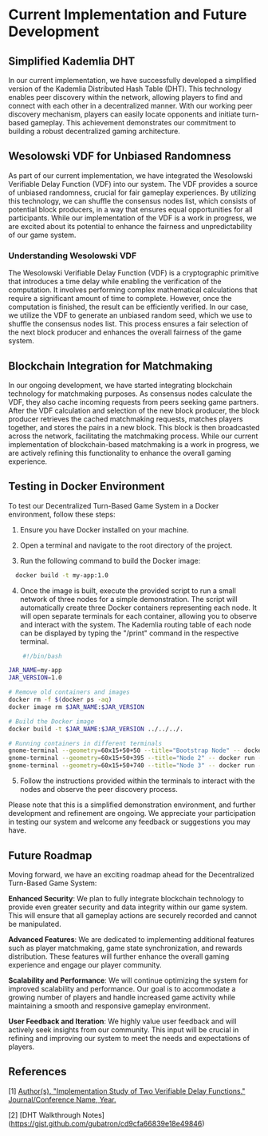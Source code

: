 # Current Implementation and Future Development
## Simplified Kademlia DHT
In our current implementation, we have successfully developed a simplified version of the Kademlia Distributed Hash Table (DHT). This technology enables peer discovery within the network, allowing players to find and connect with each other in a decentralized manner. With our working peer discovery mechanism, players can easily locate opponents and initiate turn-based gameplay. This achievement demonstrates our commitment to building a robust decentralized gaming architecture.

## Wesolowski VDF for Unbiased Randomness
As part of our current implementation, we have integrated the Wesolowski Verifiable Delay Function (VDF) into our system. The VDF provides a source of unbiased randomness, crucial for fair gameplay experiences. By utilizing this technology, we can shuffle the consensus nodes list, which consists of potential block producers, in a way that ensures equal opportunities for all participants. While our implementation of the VDF is a work in progress, we are excited about its potential to enhance the fairness and unpredictability of our game system.

### Understanding Wesolowski VDF
The Wesolowski Verifiable Delay Function (VDF) is a cryptographic primitive that introduces a time delay while enabling the verification of the computation. It involves performing complex mathematical calculations that require a significant amount of time to complete. However, once the computation is finished, the result can be efficiently verified. In our case, we utilize the VDF to generate an unbiased random seed, which we use to shuffle the consensus nodes list. This process ensures a fair selection of the next block producer and enhances the overall fairness of the game system.

## Blockchain Integration for Matchmaking
In our ongoing development, we have started integrating blockchain technology for matchmaking purposes. As consensus nodes calculate the VDF, they also cache incoming requests from peers seeking game partners. After the VDF calculation and selection of the new block producer, the block producer retrieves the cached matchmaking requests, matches players together, and stores the pairs in a new block. This block is then broadcasted across the network, facilitating the matchmaking process. While our current implementation of blockchain-based matchmaking is a work in progress, we are actively refining this functionality to enhance the overall gaming experience.

## Testing in Docker Environment

To test our Decentralized Turn-Based Game System in a Docker environment, follow these steps:

1. Ensure you have Docker installed on your machine.

2. Open a terminal and navigate to the root directory of the project.

3. Run the following command to build the Docker image:

```bash
  docker build -t my-app:1.0
```

4. Once the image is built, execute the provided script to run a small network of three nodes for a simple demonstration. The script will automatically create three Docker containers representing each node. It will open separate terminals for each container, allowing you to observe and interact with the system. The Kademlia routing table of each node can be displayed by typing the "/print" command in the respective terminal.

```bash
    #!/bin/bash

JAR_NAME=my-app
JAR_VERSION=1.0

# Remove old containers and images
docker rm -f $(docker ps -aq)
docker image rm $JAR_NAME:$JAR_VERSION

# Build the Docker image
docker build -t $JAR_NAME:$JAR_VERSION ../../../.

# Running containers in different terminals
gnome-terminal --geometry=60x15+50+50 --title="Bootstrap Node" -- docker run --name bootstrp -it --rm -e ARG1="true" --ip="172.17.0.2" -e DISPLAY=$DISPLAY -v /tmp/.X11-unix:/tmp/.X11-unix:ro $JAR_NAME:$JAR_VERSION
gnome-terminal --geometry=60x15+50+395 --title="Node 2" -- docker run -it --rm -e ARG1="false" -e DISPLAY=$DISPLAY -v /tmp/.X11-unix:/tmp/.X11-unix:ro $JAR_NAME:$JAR_VERSION
gnome-terminal --geometry=60x15+50+740 --title="Node 3" -- docker run -it --rm -e ARG1="false" -e DISPLAY=$DISPLAY -v /tmp/.X11-unix:/tmp/.X11-unix:ro $JAR_NAME:$JAR_VERSION

```

5. Follow the instructions provided within the terminals to interact with the nodes and observe the peer discovery process.

Please note that this is a simplified demonstration environment, and further development and refinement are ongoing. We appreciate your participation in testing our system and welcome any feedback or suggestions you may have.


## Future Roadmap
Moving forward, we have an exciting roadmap ahead for the Decentralized Turn-Based Game System:

**Enhanced Security**: We plan to fully integrate blockchain technology to provide even greater security and data integrity within our game system. This will ensure that all gameplay actions are securely recorded and cannot be manipulated.

**Advanced Features**: We are dedicated to implementing additional features such as player matchmaking, game state synchronization, and rewards distribution. These features will further enhance the overall gaming experience and engage our player community.

**Scalability and Performance**: We will continue optimizing the system for improved scalability and performance. Our goal is to accommodate a growing number of players and handle increased game activity while maintaining a smooth and responsive gameplay environment.

**User Feedback and Iteration**: We highly value user feedback and will actively seek insights from our community. This input will be crucial in refining and improving our system to meet the needs and expectations of players.

## References


[1] [Author(s). "Implementation Study of Two Verifiable Delay Functions." Journal/Conference Name, Year.](https://www.researchgate.net/publication/349760306_Implementation_Study_of_Two_Verifiable_Delay_Functions)

[2] [DHT Walkthrough Notes] (https://gist.github.com/gubatron/cd9cfa66839e18e49846)